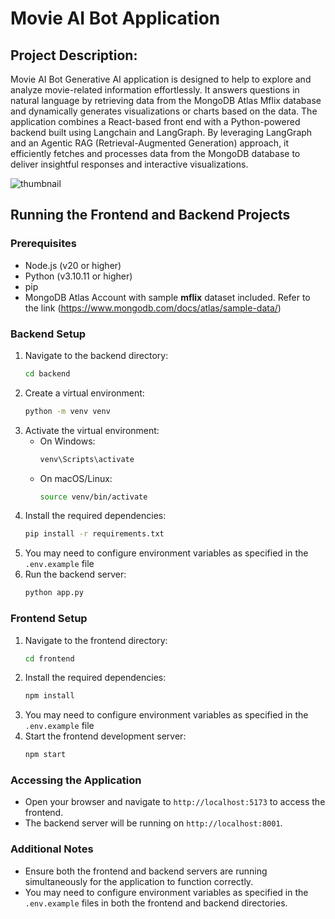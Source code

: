 # Movie AI Bot Application
## Project Description:
 Movie AI Bot Generative AI application is designed to help to explore and analyze movie-related information effortlessly. It answers questions in natural language by retrieving data from the MongoDB Atlas Mflix database and dynamically generates visualizations or charts based on the data. The application combines a React-based front end with a Python-powered backend built using Langchain and LangGraph. By leveraging LangGraph and an Agentic RAG (Retrieval-Augmented Generation) approach, it efficiently fetches and processes data from the MongoDB database to deliver insightful responses and interactive visualizations.

![thumbnail](https://github.com/user-attachments/assets/94985252-89d6-4d14-aedb-17beb8e76a75)


## Running the Frontend and Backend Projects

### Prerequisites
- Node.js (v20 or higher)
- Python (v3.10.11 or higher)
- pip
- MongoDB Atlas Account with sample **mflix** dataset included. Refer to the link (https://www.mongodb.com/docs/atlas/sample-data/)

### Backend Setup
1. Navigate to the backend directory:
    ```sh
    cd backend
    ```
2. Create a virtual environment:
    ```sh
    python -m venv venv
    ```
3. Activate the virtual environment:
    - On Windows:
        ```sh
        venv\Scripts\activate
        ```
    - On macOS/Linux:
        ```sh
        source venv/bin/activate
        ```
4. Install the required dependencies:
    ```sh
    pip install -r requirements.txt
    ```
5. You may need to configure environment variables as specified in the `.env.example` file
6. Run the backend server:
    ```sh
    python app.py
    ```

### Frontend Setup
1. Navigate to the frontend directory:
    ```sh
    cd frontend
    ```
2. Install the required dependencies:
    ```sh
    npm install
    ```
3. You may need to configure environment variables as specified in the `.env.example` file
4. Start the frontend development server:
    ```sh
    npm start
    ```

### Accessing the Application
- Open your browser and navigate to `http://localhost:5173` to access the frontend.
- The backend server will be running on `http://localhost:8001`.

### Additional Notes
- Ensure both the frontend and backend servers are running simultaneously for the application to function correctly.
- You may need to configure environment variables as specified in the `.env.example` files in both the frontend and backend directories.
